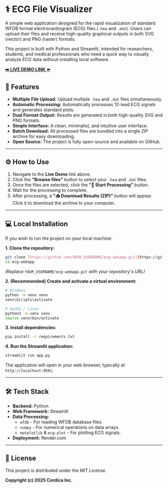 # ⚕️ ECG File Visualizer

A simple web application designed for the rapid visualization of standard WFDB format electrocardiogram (ECG) files (`.hea` and `.dat`). Users can upload their files and receive high-quality graphical outputs in both SVG (vector) and PNG (raster) formats.

This project is built with Python and Streamlit, intended for researchers, students, and medical professionals who need a quick way to visually analyze ECG data without installing local software.

**[ ➡️ LIVE DEMO LINK ⬅️ ](https://ecg-visualizer.onrender.com)**


## 🚀 Features

-   **Multiple File Upload:** Upload multiple `.hea` and `.dat` files simultaneously.
-   **Automatic Processing:** Automatically processes 12-lead ECG signals and generates standard plots.
-   **Dual Format Output:** Results are generated in both high-quality SVG and PNG formats.
-   **Simple Interface:** A clean, minimalist, and intuitive user interface.
-   **Batch Download:** All processed files are bundled into a single ZIP archive for easy downloading.
-   **Open Source:** The project is fully open-source and available on GitHub.

---

## ⚙️ How to Use

1.  Navigate to the **Live Demo** link above.
2.  Click the **"Browse files"** button to select your `.hea` and `.dat` files.
3.  Once the files are selected, click the **"🚀 Start Processing"** button.
4.  Wait for the processing to complete.
5.  After processing, a **"📥 Download Results (ZIP)"** button will appear. Click it to download the archive to your computer.

---

## 💻 Local Installation

If you wish to run the project on your local machine:

**1. Clone the repository:**
```bash
git clone [https://github.com/YOUR_USERNAME/ecg-webapp.git](https://github.com/YOUR_USERNAME/ecg-webapp.git)
cd ecg-webapp
```
*(Replace `YOUR_USERNAME/ecg-webapp.git` with your repository's URL)*

**2. (Recommended) Create and activate a virtual environment:**
```bash
# Windows
python -m venv venv
venv\Scripts\activate

# macOS / Linux
python3 -m venv venv
source venv/bin/activate
```

**3. Install dependencies:**
```bash
pip install -r requirements.txt
```

**4. Run the Streamlit application:**
```bash
streamlit run app.py
```
The application will open in your web browser, typically at `http://localhost:8501`.

---

## 🛠️ Tech Stack

-   **Backend:** Python
-   **Web Framework:** Streamlit
-   **Data Processing:**
    -   `wfdb` - For reading WFDB database files.
    -   `numpy` - For numerical operations on data arrays.
    -   `matplotlib` & `ecg-plot` - For plotting ECG signals.
-   **Deployment:** Render.com

---

## 📄 License

This project is distributed under the MIT License.

**Copyright (c) 2025 Cordica Inc.**
